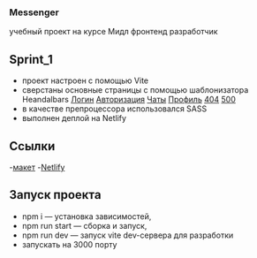 
### Messenger

учебный проект на курсе Мидл фронтенд разработчик

## Sprint_1

- проект настроен с помощью Vite
- сверстаны основные страницы с помощью шаблонизатора Heandalbars
   [Логин](https://sage-bunny-58317b.netlify.app/src/pages/login/login)
   [Авторизация](https://sage-bunny-58317b.netlify.app/src/pages/register/register)
   [Чаты](https://sage-bunny-58317b.netlify.app/src/pages/chats/chats)
   [Профиль](https://sage-bunny-58317b.netlify.app/src/pages/userprofile/userprofile)
   [404](https://sage-bunny-58317b.netlify.app/src/pages/page404/page404)
   [500](https://sage-bunny-58317b.netlify.app/src/pages/page505/page505)
- в качестве препроцессора использовался SASS
- выполнен деплой на Netlify

## Ссылки

-[макет](https://www.figma.com/file/jF5fFFzgGOxQeB4CmKWTiE/Chat_external_link?node-id=0%3A1) 
-[Netlify](https://sage-bunny-58317b.netlify.app)



## Запуск проекта

- npm i — установка зависимостей,
- npm run start — сборка и запуск,
- npm run dev — запуск vite dev-сервера для разработки
- запускать на 3000 порту
